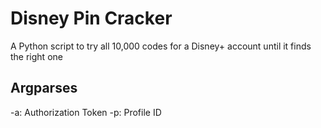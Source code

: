 # Disney Pin Cracker 
A Python script to try all 10,000 codes for a Disney+ account until it finds the right one

## Argparses 
   -a: Authorization Token 
   -p: Profile ID 

